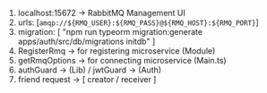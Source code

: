 1. localhost:15672 -> RabbitMQ Management UI
2. urls: [`amqp://${RMQ_USER}:${RMQ_PASS}@${RMQ_HOST}:${RMQ_PORT}`]
3. migration: [ "npm run typeorm migration:generate apps/auth/src/db/migrations initdb" ]
4. RegisterRmq -> for registering microservice (Module)
5. getRmqOptions -> for connecting microservice (Main.ts)
6. authGuard -> (Lib) / jwtGuard -> (Auth)
7. friend request -> [ creator / receiver ]
